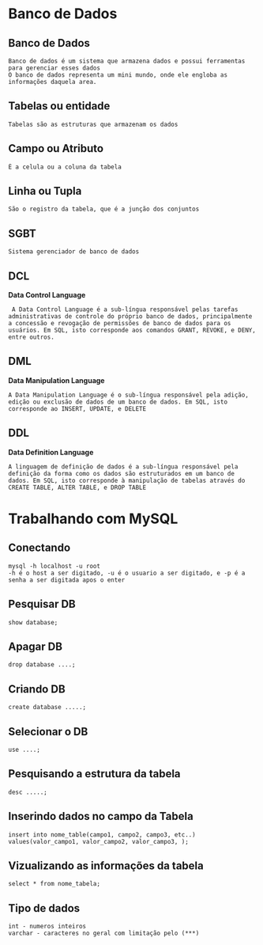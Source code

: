 # Banco de Dados

## Banco de Dados
    Banco de dados é um sistema que armazena dados e possui ferramentas para gerenciar esses dados
    O banco de dados representa um mini mundo, onde ele engloba as informações daquela area.

## Tabelas ou entidade
    Tabelas são as estruturas que armazenam os dados
 
## Campo ou Atributo
    É a celula ou a coluna da tabela

## Linha ou Tupla
    São o registro da tabela, que é a junção dos conjuntos

## SGBT
    Sistema gerenciador de banco de dados

## DCL
 **Data Control Language**

     A Data Control Language é a sub-língua responsável pelas tarefas administrativas de controle do próprio banco de dados, principalmente a concessão e revogação de permissões de banco de dados para os usuários. Em SQL, isto corresponde aos comandos GRANT, REVOKE, e DENY, entre outros.

## DML
**Data Manipulation Language**

    A Data Manipulation Language é o sub-língua responsável pela adição, edição ou exclusão de dados de um banco de dados. Em SQL, isto corresponde ao INSERT, UPDATE, e DELETE

## DDL
**Data Definition Language**

    A linguagem de definição de dados é a sub-língua responsável pela definição da forma como os dados são estruturados em um banco de dados. Em SQL, isto corresponde à manipulação de tabelas através do CREATE TABLE, ALTER TABLE, e DROP TABLE

# Trabalhando com MySQL

## Conectando
    mysql -h localhost -u root
    -h é o host a ser digitado, -u é o usuario a ser digitado, e -p é a senha a ser digitada apos o enter

## Pesquisar DB
    show database;

## Apagar DB
    drop database ....;

## Criando DB
    create database .....;

## Selecionar o DB
    use ....;

## Pesquisando a estrutura da tabela
    desc .....;

## Inserindo dados no campo da Tabela
    insert into nome_table(campo1, campo2, campo3, etc..) values(valor_campo1, valor_campo2, valor_campo3, );

## Vizualizando as informações da tabela
    select * from nome_tabela;

## Tipo de dados
    int - numeros inteiros
    varchar - caracteres no geral com limitação pelo (***)




